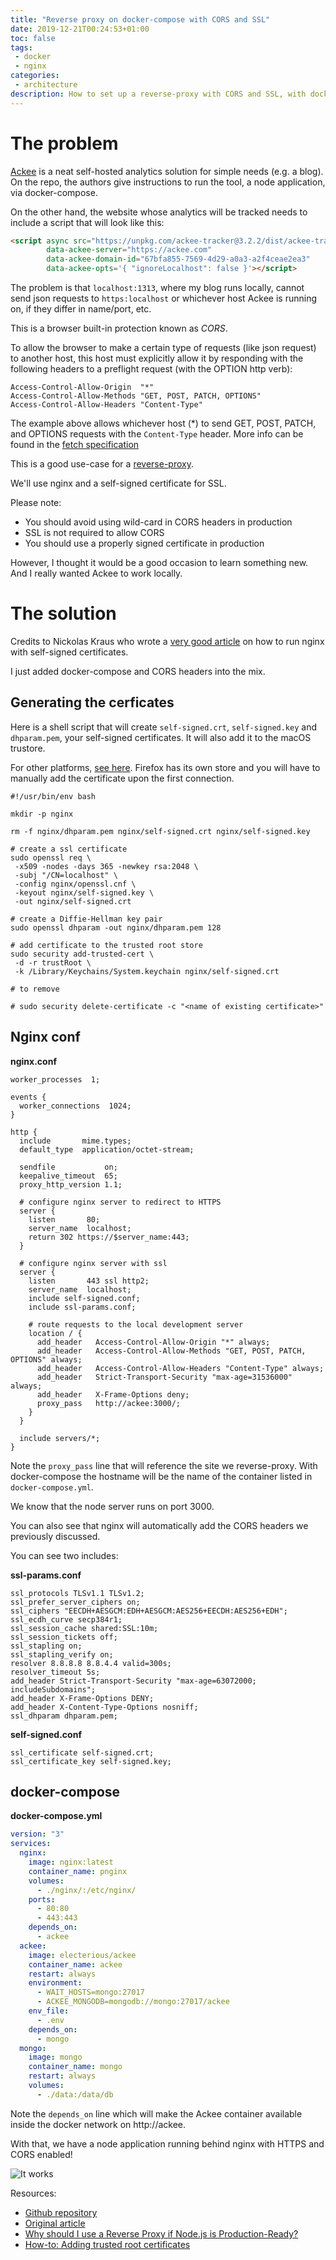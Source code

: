 ```yaml
---
title: "Reverse proxy on docker-compose with CORS and SSL"
date: 2019-12-21T00:24:53+01:00
toc: false
tags:
 - docker
 - nginx
categories:
 - architecture
description: How to set up a reverse-proxy with CORS and SSL, with docker-compose and a self-signed certificate.
---
```


# The problem

[Ackee](https://github.com/electerious/Ackee) is a neat self-hosted analytics solution for simple needs (e.g. a blog).
On the repo, the authors give instructions to run the tool, a node application, via docker-compose.

On the other hand, the website whose analytics will be tracked needs to include a script that will look like this:

```html
<script async src="https://unpkg.com/ackee-tracker@3.2.2/dist/ackee-tracker.min.js"
        data-ackee-server="https://ackee.com"
        data-ackee-domain-id="67bfa855-7569-4d29-a0a3-a2f4ceae2ea3"
        data-ackee-opts='{ "ignoreLocalhost": false }'></script>
```

The problem is that `localhost:1313`, where my blog runs locally, cannot send json requests to `https:localhost`
or whichever host Ackee is running on, if they differ in name/port, etc.

This is a browser built-in protection known as *CORS*.

To allow the browser to make a certain type of requests (like json request) to another host, this host must explicitly
allow it by responding with the following headers to a preflight request (with the OPTION http verb):

```
Access-Control-Allow-Origin  "*"
Access-Control-Allow-Methods "GET, POST, PATCH, OPTIONS"
Access-Control-Allow-Headers "Content-Type"
```  

The example above allows whichever host (*) to send GET, POST, PATCH, and OPTIONS requests with the `Content-Type`
header.
More info can be found in the [fetch specification](https://fetch.spec.whatwg.org/#http-cors-protocol)

This is a good use-case for a [reverse-proxy](https://medium.com/intrinsic/why-should-i-use-a-reverse-proxy-if-node-js-is-production-ready-5a079408b2ca).

We'll use nginx and a self-signed certificate for SSL.

Please note:
- You should avoid using wild-card in CORS headers in production
- SSL is not required to allow CORS
- You should use a properly signed certificate in production

However, I thought it would be a good occasion to learn something new. 
And I really wanted Ackee to work locally.

# The solution

Credits to Nickolas Kraus who wrote a [very good article](https://nickolaskraus.org/articles/how-to-create-a-self-signed-certificate-for-nginx-on-macos/)
on how to run nginx with self-signed certificates.

I just added docker-compose and CORS headers into the mix.

## Generating the cerficates

Here is a shell script that will create `self-signed.crt`, `self-signed.key` and `dhparam.pem`, your self-signed certificates.
It will also add it to the macOS trustore. 

For other platforms, [see here](https://github.com/Busindre/How-to-Add-trusted-root-certificates).
Firefox has its own store and you will have to manually add the certificate upon the first connection.

 ```shell script
#!/usr/bin/env bash

mkdir -p nginx

rm -f nginx/dhparam.pem nginx/self-signed.crt nginx/self-signed.key

# create a ssl certificate
sudo openssl req \
  -x509 -nodes -days 365 -newkey rsa:2048 \
  -subj "/CN=localhost" \
  -config nginx/openssl.cnf \
  -keyout nginx/self-signed.key \
  -out nginx/self-signed.crt

# create a Diffie-Hellman key pair
sudo openssl dhparam -out nginx/dhparam.pem 128

# add certificate to the trusted root store
sudo security add-trusted-cert \
  -d -r trustRoot \
  -k /Library/Keychains/System.keychain nginx/self-signed.crt

# to remove

# sudo security delete-certificate -c "<name of existing certificate>"
```

## Nginx conf

**nginx.conf**
```
worker_processes  1;

events {
  worker_connections  1024;
}

http {
  include       mime.types;
  default_type  application/octet-stream;

  sendfile           on;
  keepalive_timeout  65;
  proxy_http_version 1.1;

  # configure nginx server to redirect to HTTPS
  server {
    listen       80;
    server_name  localhost;
    return 302 https://$server_name:443;
  }

  # configure nginx server with ssl
  server {
    listen       443 ssl http2;
    server_name  localhost;
    include self-signed.conf;
    include ssl-params.conf;

    # route requests to the local development server
    location / {
      add_header   Access-Control-Allow-Origin "*" always;
      add_header   Access-Control-Allow-Methods "GET, POST, PATCH, OPTIONS" always;
      add_header   Access-Control-Allow-Headers "Content-Type" always;
      add_header   Strict-Transport-Security "max-age=31536000" always;
      add_header   X-Frame-Options deny;
      proxy_pass   http://ackee:3000/;
    }
  }

  include servers/*;
}
```

Note the `proxy_pass` line that will reference the site we reverse-proxy.
With docker-compose the hostname will be the name of the container listed in `docker-compose.yml`.

We know that the node server runs on port 3000.

You can also see that nginx will automatically add the CORS headers we previously discussed.

You can see two includes:

**ssl-params.conf**
```
ssl_protocols TLSv1.1 TLSv1.2;
ssl_prefer_server_ciphers on;
ssl_ciphers "EECDH+AESGCM:EDH+AESGCM:AES256+EECDH:AES256+EDH";
ssl_ecdh_curve secp384r1;
ssl_session_cache shared:SSL:10m;
ssl_session_tickets off;
ssl_stapling on;
ssl_stapling_verify on;
resolver 8.8.8.8 8.8.4.4 valid=300s;
resolver_timeout 5s;
add_header Strict-Transport-Security "max-age=63072000; includeSubdomains";
add_header X-Frame-Options DENY;
add_header X-Content-Type-Options nosniff;
ssl_dhparam dhparam.pem;
```

**self-signed.conf**
```
ssl_certificate self-signed.crt;
ssl_certificate_key self-signed.key;
```

## docker-compose

**docker-compose.yml**
```yaml
version: "3"
services:
  nginx:
    image: nginx:latest
    container_name: pnginx
    volumes:
      - ./nginx/:/etc/nginx/
    ports:
      - 80:80
      - 443:443
    depends_on:
      - ackee
  ackee:
    image: electerious/ackee
    container_name: ackee
    restart: always
    environment:
      - WAIT_HOSTS=mongo:27017
      - ACKEE_MONGODB=mongodb://mongo:27017/ackee
    env_file:
      - .env
    depends_on:
      - mongo
  mongo:
    image: mongo
    container_name: mongo
    restart: always
    volumes:
      - ./data:/data/db
```

Note the `depends_on` line which will make the Ackee container available inside the docker network on http://ackee.

With that, we have a node application running behind nginx with HTTPS and CORS enabled! 

![It works](/assets/images/articles/2019/2019-12-21-success.png)

Resources:
- [Github repository](https://github.com/geowarin/docker-compose-nginx)
- [Original article](https://nickolaskraus.org/articles/how-to-create-a-self-signed-certificate-for-nginx-on-macos/)
- [Why should I use a Reverse Proxy if Node.js is Production-Ready?](https://medium.com/intrinsic/why-should-i-use-a-reverse-proxy-if-node-js-is-production-ready-5a079408b2ca)
- [How-to: Adding trusted root certificates](https://github.com/Busindre/How-to-Add-trusted-root-certificates)
